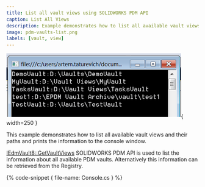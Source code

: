 ```yaml
---
title: List all vault views using SOLIDWORKS PDM API
caption: List All Views
description: Example demonstrates how to list all available vault views and their paths using SOLIDWORKS PDM API
image: pdm-vaults-list.png
labels: [vault, view]
---
```

![Vault views info printed to Console window](pdm-vaults-list.png){ width=250 }

This example demonstrates how to list all available vault views and their paths and prints the information to the console window.

[IEdmVault8::GetVaultViews](http://help.solidworks.com/2018/english/api/epdmapi/epdm.interop.epdm~epdm.interop.epdm.iedmvault8~getvaultviews.html) SOLIDWORKS PDM API is used to list the information about all available PDM vaults. Alternatively this information can be retrieved from the Registry.

{% code-snippet { file-name: Console.cs } %}
